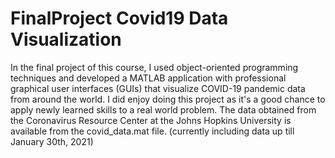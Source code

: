 # FinalProject Covid19 Data Visualization

In the final project of this course, I used object-oriented programming techniques and developed a MATLAB application with professional graphical user interfaces (GUIs) that visualize COVID-19 pandemic data from around the world. I did enjoy doing this project as it's a good chance to apply newly learned skills to a real world problem.  The data obtained from the Coronavirus Resource Center at the Johns Hopkins University is available from the covid_data.mat file. (currently including data up till January 30th, 2021)
